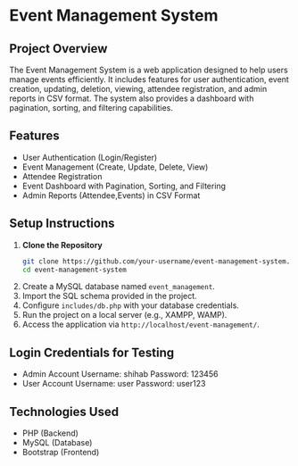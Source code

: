 # Event Management System

## Project Overview
The Event Management System is a web application designed to help users manage events efficiently. It includes features for user authentication, event creation, updating, deletion, viewing, attendee registration, and admin reports in CSV format. The system also provides a dashboard with pagination, sorting, and filtering capabilities.

## Features
- User Authentication (Login/Register)
- Event Management (Create, Update, Delete, View)
- Attendee Registration
- Event Dashboard with Pagination, Sorting, and Filtering
- Admin Reports (Attendee,Events) in CSV Format

## Setup Instructions
1. **Clone the Repository**
   ```bash
   git clone https://github.com/your-username/event-management-system.git
   cd event-management-system
   ```
2. Create a MySQL database named `event_management`.
3. Import the SQL schema provided in the project.
4. Configure `includes/db.php` with your database credentials.
5. Run the project on a local server (e.g., XAMPP, WAMP).
6. Access the application via `http://localhost/event-management/`.


## Login Credentials for Testing
- Admin Account
    Username: shihab
    Password: 123456
- User Account
    Username: user
    Password: user123
## Technologies Used
- PHP (Backend)
- MySQL (Database)
- Bootstrap (Frontend)
